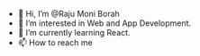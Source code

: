 - 👋 Hi, I’m @Raju Moni Borah
- 👀 I’m interested in Web and App Development.
- 🌱 I’m currently learning React.
- 📫 How to reach me 

<!---
RajuMoni/RajuMoni is a ✨ special ✨ repository because its `README.md` (this file) appears on your GitHub profile.
You can click the Preview link to take a look at your changes.
--->
